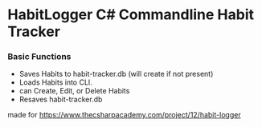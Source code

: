 # HabitLogger C# Commandline Habit Tracker
### Basic Functions
- Saves Habits to habit-tracker.db (will create if not present)
- Loads Habits into CLI.
- can Create, Edit, or Delete Habits
- Resaves habit-tracker.db

made for https://www.thecsharpacademy.com/project/12/habit-logger
